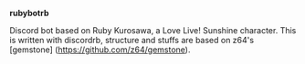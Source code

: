 **rubybotrb**

Discord bot based on Ruby Kurosawa, a Love Live! Sunshine character. This is written with discordrb, structure and stuffs are based on z64's [gemstone] (https://github.com/z64/gemstone).